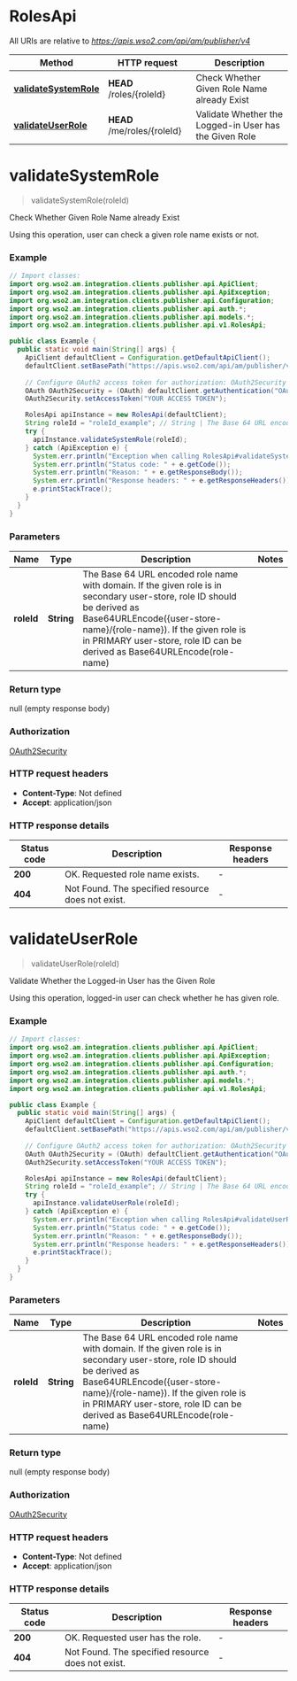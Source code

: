 # RolesApi

All URIs are relative to *https://apis.wso2.com/api/am/publisher/v4*

Method | HTTP request | Description
------------- | ------------- | -------------
[**validateSystemRole**](RolesApi.md#validateSystemRole) | **HEAD** /roles/{roleId} | Check Whether Given Role Name already Exist
[**validateUserRole**](RolesApi.md#validateUserRole) | **HEAD** /me/roles/{roleId} | Validate Whether the Logged-in User has the Given Role


<a name="validateSystemRole"></a>
# **validateSystemRole**
> validateSystemRole(roleId)

Check Whether Given Role Name already Exist

Using this operation, user can check a given role name exists or not. 

### Example
```java
// Import classes:
import org.wso2.am.integration.clients.publisher.api.ApiClient;
import org.wso2.am.integration.clients.publisher.api.ApiException;
import org.wso2.am.integration.clients.publisher.api.Configuration;
import org.wso2.am.integration.clients.publisher.api.auth.*;
import org.wso2.am.integration.clients.publisher.api.models.*;
import org.wso2.am.integration.clients.publisher.api.v1.RolesApi;

public class Example {
  public static void main(String[] args) {
    ApiClient defaultClient = Configuration.getDefaultApiClient();
    defaultClient.setBasePath("https://apis.wso2.com/api/am/publisher/v4");
    
    // Configure OAuth2 access token for authorization: OAuth2Security
    OAuth OAuth2Security = (OAuth) defaultClient.getAuthentication("OAuth2Security");
    OAuth2Security.setAccessToken("YOUR ACCESS TOKEN");

    RolesApi apiInstance = new RolesApi(defaultClient);
    String roleId = "roleId_example"; // String | The Base 64 URL encoded role name with domain. If the given role is in secondary user-store, role ID should be derived as Base64URLEncode({user-store-name}/{role-name}). If the given role is in PRIMARY user-store, role ID can be derived as Base64URLEncode(role-name) 
    try {
      apiInstance.validateSystemRole(roleId);
    } catch (ApiException e) {
      System.err.println("Exception when calling RolesApi#validateSystemRole");
      System.err.println("Status code: " + e.getCode());
      System.err.println("Reason: " + e.getResponseBody());
      System.err.println("Response headers: " + e.getResponseHeaders());
      e.printStackTrace();
    }
  }
}
```

### Parameters

Name | Type | Description  | Notes
------------- | ------------- | ------------- | -------------
 **roleId** | **String**| The Base 64 URL encoded role name with domain. If the given role is in secondary user-store, role ID should be derived as Base64URLEncode({user-store-name}/{role-name}). If the given role is in PRIMARY user-store, role ID can be derived as Base64URLEncode(role-name)  |

### Return type

null (empty response body)

### Authorization

[OAuth2Security](../README.md#OAuth2Security)

### HTTP request headers

 - **Content-Type**: Not defined
 - **Accept**: application/json

### HTTP response details
| Status code | Description | Response headers |
|-------------|-------------|------------------|
**200** | OK. Requested role name exists. |  -  |
**404** | Not Found. The specified resource does not exist. |  -  |

<a name="validateUserRole"></a>
# **validateUserRole**
> validateUserRole(roleId)

Validate Whether the Logged-in User has the Given Role

Using this operation, logged-in user can check whether he has given role. 

### Example
```java
// Import classes:
import org.wso2.am.integration.clients.publisher.api.ApiClient;
import org.wso2.am.integration.clients.publisher.api.ApiException;
import org.wso2.am.integration.clients.publisher.api.Configuration;
import org.wso2.am.integration.clients.publisher.api.auth.*;
import org.wso2.am.integration.clients.publisher.api.models.*;
import org.wso2.am.integration.clients.publisher.api.v1.RolesApi;

public class Example {
  public static void main(String[] args) {
    ApiClient defaultClient = Configuration.getDefaultApiClient();
    defaultClient.setBasePath("https://apis.wso2.com/api/am/publisher/v4");
    
    // Configure OAuth2 access token for authorization: OAuth2Security
    OAuth OAuth2Security = (OAuth) defaultClient.getAuthentication("OAuth2Security");
    OAuth2Security.setAccessToken("YOUR ACCESS TOKEN");

    RolesApi apiInstance = new RolesApi(defaultClient);
    String roleId = "roleId_example"; // String | The Base 64 URL encoded role name with domain. If the given role is in secondary user-store, role ID should be derived as Base64URLEncode({user-store-name}/{role-name}). If the given role is in PRIMARY user-store, role ID can be derived as Base64URLEncode(role-name) 
    try {
      apiInstance.validateUserRole(roleId);
    } catch (ApiException e) {
      System.err.println("Exception when calling RolesApi#validateUserRole");
      System.err.println("Status code: " + e.getCode());
      System.err.println("Reason: " + e.getResponseBody());
      System.err.println("Response headers: " + e.getResponseHeaders());
      e.printStackTrace();
    }
  }
}
```

### Parameters

Name | Type | Description  | Notes
------------- | ------------- | ------------- | -------------
 **roleId** | **String**| The Base 64 URL encoded role name with domain. If the given role is in secondary user-store, role ID should be derived as Base64URLEncode({user-store-name}/{role-name}). If the given role is in PRIMARY user-store, role ID can be derived as Base64URLEncode(role-name)  |

### Return type

null (empty response body)

### Authorization

[OAuth2Security](../README.md#OAuth2Security)

### HTTP request headers

 - **Content-Type**: Not defined
 - **Accept**: application/json

### HTTP response details
| Status code | Description | Response headers |
|-------------|-------------|------------------|
**200** | OK. Requested user has the role. |  -  |
**404** | Not Found. The specified resource does not exist. |  -  |

